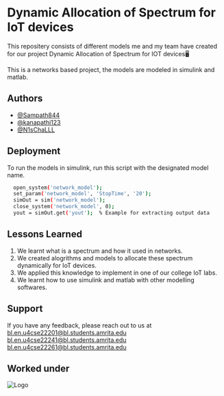 
# Dynamic Allocation of Spectrum for IoT devices

This repositery consists of different models me and my team have created for our project Dynamic Allocation of Spectrum for IOT devices🖥️

This is a networks based project, the models are modeled in simulink and matlab.




## Authors

- [@Sampath844](https://github.com/Sampath844)
- [@kanapathi123](https://github.com/kanapathi123)
- [@N1sChaLLL](https://github.com/N1sChaLLL)


## Deployment

To run the models in simulink, run this script with the designated model name.

```bash
  open_system('network_model');
  set_param('network_model', 'StopTime', '20');
  simOut = sim('network_model');
  close_system('network_model', 0);
  yout = simOut.get('yout');  % Example for extracting output data
```


## Lessons Learned

1) We learnt what is a spectrum and how it used in networks.
2) We created alogrithms and models to allocate these spectrum dynamically for IoT devices.
3) We applied this knowledge to implement in one of our college IoT labs.
4) We learnt how to use simulink and matlab with other modelling softwares.

## Support

If you have any feedback, please reach out to us at 
bl.en.u4cse22201@bl.students.amrita.edu
bl.en.u4cse22241@bl.students.amrita.edu
bl.en.u4cse22261@bl.students.amrita.edu


## Worked under 
![Logo](https://www.careerguide.com/career/wp-content/uploads/2023/07/Amrita-University.png)

